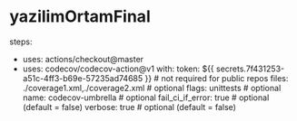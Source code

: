 # yazilimOrtamFinal

steps:
- uses: actions/checkout@master
- uses: codecov/codecov-action@v1
  with:
    token: ${{ secrets.7f431253-a51c-4ff3-b69e-57235ad74685 }} # not required for public repos
    files: ./coverage1.xml,./coverage2.xml # optional
    flags: unittests # optional
    name: codecov-umbrella # optional
    fail_ci_if_error: true # optional (default = false)
    verbose: true # optional (default = false)
